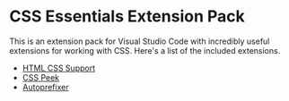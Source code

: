 # CSS Essentials Extension Pack

This is an extension pack for Visual Studio Code with incredibly useful extensions for working with CSS. Here's a list of the included extensions.

- [HTML CSS Support](https://marketplace.visualstudio.com/items?itemName=ecmel.vscode-html-css#overview)
- [CSS Peek](https://marketplace.visualstudio.com/items?itemName=pranaygp.vscode-css-peek)
- [Autoprefixer](https://marketplace.visualstudio.com/items?itemName=mrmlnc.vscode-autoprefixer)
